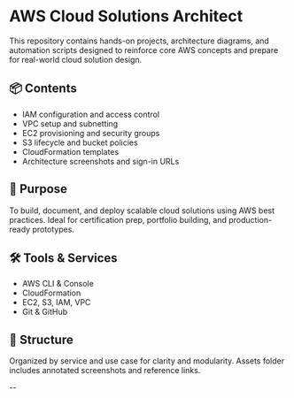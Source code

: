 # AWS Cloud Solutions Architect

This repository contains hands-on projects, architecture diagrams, and automation scripts designed to reinforce core AWS concepts and prepare for real-world cloud solution design.

## 📦 Contents
- IAM configuration and access control
- VPC setup and subnetting
- EC2 provisioning and security groups
- S3 lifecycle and bucket policies
- CloudFormation templates
- Architecture screenshots and sign-in URLs

## 🚀 Purpose
To build, document, and deploy scalable cloud solutions using AWS best practices. Ideal for certification prep, portfolio building, and production-ready prototypes.

## 🛠 Tools & Services
- AWS CLI & Console
- CloudFormation
- EC2, S3, IAM, VPC
- Git & GitHub

## 📁 Structure
Organized by service and use case for clarity and modularity. Assets folder includes annotated screenshots and reference links.

--

